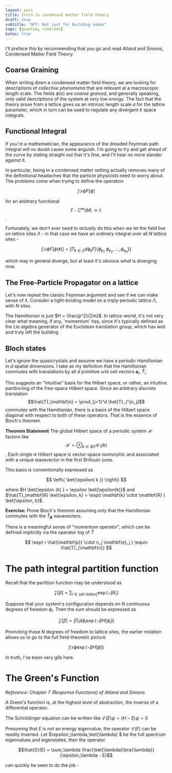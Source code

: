 ```yaml
---
layout: post
title: Intro to condensed matter field theory
draft: true
subtitle: "QFT: Not just for building nukes"
tags: [quantum, cond-mat]
katex: true
---
```



I'll preface this by recommending that you go and read Atland and Simons, Condensed Matter Field
Theory.


## Coarse Graining

When writing down a condensed matter field theory, we are looking for descriptions of _collective phenomena_ that are relevant at a macroscopic length scale. 
The fields $\phi(x)$ are _coarse grained_, and generally speaking, only valid descriptions of the system at _very low energy_. The fact that the theory arose from a lattice gives us an intrinsic length scale $a$ for the lattice parameter, which in turn can be used to regulate any divergent $k$ space integrals. 

## Functional Integral

If you're a mathematician, the appearance of the dreaded Feynman path integral will no doubt cause
some anguish. I'm going to try and get ahead of the curve by stating straight out that it's fine, and
I'll hear no more slander against it.

In particular, being in a condensed matter setting actually removes many of the definitional headaches that the
particle physicists need to worry about. The problems come when trying to define the operation

$$ \int \mathcal{D}\phi F[\phi] $$

for an arbitrary functional $$F: C^\infty(M) \to \mathbb{C}$$.

Fortunately, we don't ever need to _actually_ do this when we let the field live on lattice sites
$\Lambda$ -
in that case we have an _ordinary_ integral over all $N$ lattice sites - 

$$\int \mathcal{D} \phi F[\phi(\mathbf{r})] = \int \prod_{\mathbf{r} \in \Lambda} d\phi_\mathbf{r} 
F[\{ \phi_{\mathbf{r}_1}, \phi_{\mathbf{r}_2}, ... , \phi_{\mathbf{r}_N} \} ] $$

which may in general diverge, but at least it's obvious _what_ is diverging now.

## The Free-Particle Propagator on a lattice

Let's now repeat the classic Feynman argument and see if we can make sense of it. Consider a
tight-binding model on a triply-periodic lattice $\Lambda$, with $N$ sites.

The Hamiltonian is just $H = \frac{p^2}{2m}$. In lattice-world, it's not very clear what meaning, if
any, 'momentum' has, since it's typically defined as the Lie algebra generator of the Euclidean translation
group, which has well and truly left the building.


## Bloch states

Let's ignore the quasicrystals and assume we have a periodic Hamiltonian in $d$ spatial dimensions.
I take as my definition that the Hamiltonian commutes with translations by all $d$ primitive unit cell
vectors $\mathbf{a}_i$, $\hat{T}_i$.

This suggests an "intuitive" basis for the Hilbert space, or rather, an
intuitive partitioning of the free-space Hilbert space. Since an arbitrary discrete translation
$$\hat{T}_\mathbf{n} = \prod_{j=1}^d \hat{T}_j^{n_j}$$ commutes with the Hamiltonian, there is a
basis of the Hilbert space diagonal with respect to both of these operators. That is the essence of
Bloch's theorem.

**Theorem Statement**
The global Hilbert space of a periodic system $\mathcal{H}$ factors like
$$\mathcal{H} = \oplus_{k \in BZ} \mathcal{H}_1(k)$$.
Each single-$k$ Hilbert space is vector-space isomorphic and associated with a unique wavevector in the first Brillouin zone.

This basis is conventionally expressed as

$$ \left\{ \ket{\epsilon( k )} \right\} $$

where $H \ket{\epsilon (k) } = \epsilon \ket{\epsilon(k)}$ and $\hat{T}_\mathbf{R} \ket{\epsilon, k} =
\exp(i \mathbf{k} \cdot \mathbf{R} ) \ket{\epsilon, k}$.

**Exercise:** Prove Bloch's theorem assuming only that the Hamiltonian commutes with the
$\hat{T}_{\mathbf{R}}$ wavevectors.

There is a meaningful sense of "momentum operator", which can be defined
implicitly via the operator log of $\hat{T}$

$$ \exp(-i \hat{\mathbf{p}} \cdot n_j \mathbf{e}_j ) \equiv \hat{T}_{\mathbf{n}} $$


# The path integral partition function

Recall that the partition function may be understood as

$$\mathcal{Z}[\beta] = \sum_{i \in \{\text{all states}\}} \exp(-\beta E_i)$$

Suppose that your system's configuration depends on $N$ _continuous_ degrees of freedom $\phi_i$. Then the sum should be expressed as

$$\mathcal{Z}[\beta] = \int \prod_i d\phi_i \exp(-\beta H[\phi_i])$$

Promoting those $N$ degrees of freedom to lattice sites, the earlier notation allows us to go to the
full field-theoretic picture

$$\int \mathcal{D}\phi \exp(-\beta H[\phi])$$

In truth, I've been very glib here. 



# The Green's Function

_Reference: Chapter 7 (Response Functions) of Atland and Simons_

A Green's function is, at the highest level of abstraction, the inverse of a differential operator.

The Schrödinger equation can be written like $\mathcal{L}(E) \psi = (H - E) \psi = 0$

Presuming that $E$ is _not_ an energy eigenvalue, the operator $\mathcal{L}(E)$ can be readily inverted. Let
$\epsilon_\lambda,\ket{\lambda} $ be the full spectrum eigenvalues and eigenstates; then the operator

$$\hat{G}(E) = \sum_\lambda \frac{\ket{\lambda}\bra{\lambda}} {\epsilon_\lambda - E}$$

can quickly be seen to do the job - 



